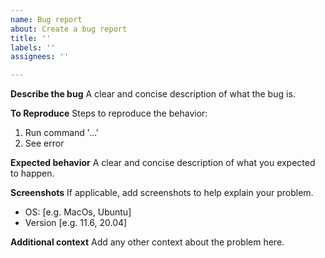 ```yaml
---
name: Bug report
about: Create a bug report
title: ''
labels: ''
assignees: ''

---
```


**Describe the bug**
A clear and concise description of what the bug is.

**To Reproduce**
Steps to reproduce the behavior:
1. Run command '...'
2. See error

**Expected behavior**
A clear and concise description of what you expected to happen.

**Screenshots**
If applicable, add screenshots to help explain your problem.

 - OS: [e.g. MacOs, Ubuntu]
 - Version [e.g. 11.6, 20.04]

**Additional context**
Add any other context about the problem here.
